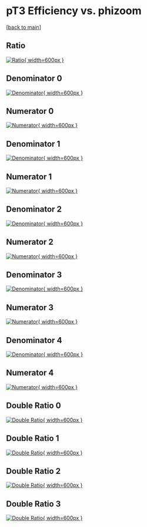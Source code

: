 # pT3 Efficiency vs. phizoom

[[back to main](./)]



## Ratio

[![Ratio](../mtv/var/pT3_loweta_11_-1_eff_phizoom.png){ width=600px }](../mtv/var/pT3_loweta_11_-1_eff_phizoom.pdf)

## Denominator 0

[![Denominator](../mtv/den/pT3_loweta_11_-1_eff_phizoom_den0.png){ width=600px }](../mtv/den/pT3_loweta_11_-1_eff_phizoom_den0.pdf)

## Numerator 0

[![Numerator](../mtv/num/pT3_loweta_11_-1_eff_phizoom_num0.png){ width=600px }](../mtv/num/pT3_loweta_11_-1_eff_phizoom_num0.pdf)

## Denominator 1

[![Denominator](../mtv/den/pT3_loweta_11_-1_eff_phizoom_den1.png){ width=600px }](../mtv/den/pT3_loweta_11_-1_eff_phizoom_den1.pdf)

## Numerator 1

[![Numerator](../mtv/num/pT3_loweta_11_-1_eff_phizoom_num1.png){ width=600px }](../mtv/num/pT3_loweta_11_-1_eff_phizoom_num1.pdf)

## Denominator 2

[![Denominator](../mtv/den/pT3_loweta_11_-1_eff_phizoom_den2.png){ width=600px }](../mtv/den/pT3_loweta_11_-1_eff_phizoom_den2.pdf)

## Numerator 2

[![Numerator](../mtv/num/pT3_loweta_11_-1_eff_phizoom_num2.png){ width=600px }](../mtv/num/pT3_loweta_11_-1_eff_phizoom_num2.pdf)

## Denominator 3

[![Denominator](../mtv/den/pT3_loweta_11_-1_eff_phizoom_den3.png){ width=600px }](../mtv/den/pT3_loweta_11_-1_eff_phizoom_den3.pdf)

## Numerator 3

[![Numerator](../mtv/num/pT3_loweta_11_-1_eff_phizoom_num3.png){ width=600px }](../mtv/num/pT3_loweta_11_-1_eff_phizoom_num3.pdf)

## Denominator 4

[![Denominator](../mtv/den/pT3_loweta_11_-1_eff_phizoom_den4.png){ width=600px }](../mtv/den/pT3_loweta_11_-1_eff_phizoom_den4.pdf)

## Numerator 4

[![Numerator](../mtv/num/pT3_loweta_11_-1_eff_phizoom_num4.png){ width=600px }](../mtv/num/pT3_loweta_11_-1_eff_phizoom_num4.pdf)

## Double Ratio 0

[![Double Ratio](../mtv/ratio/pT3_loweta_11_-1_eff_phizoom_ratio0.png){ width=600px }](../mtv/ratio/pT3_loweta_11_-1_eff_phizoom_ratio0.pdf)

## Double Ratio 1

[![Double Ratio](../mtv/ratio/pT3_loweta_11_-1_eff_phizoom_ratio1.png){ width=600px }](../mtv/ratio/pT3_loweta_11_-1_eff_phizoom_ratio1.pdf)

## Double Ratio 2

[![Double Ratio](../mtv/ratio/pT3_loweta_11_-1_eff_phizoom_ratio2.png){ width=600px }](../mtv/ratio/pT3_loweta_11_-1_eff_phizoom_ratio2.pdf)

## Double Ratio 3

[![Double Ratio](../mtv/ratio/pT3_loweta_11_-1_eff_phizoom_ratio3.png){ width=600px }](../mtv/ratio/pT3_loweta_11_-1_eff_phizoom_ratio3.pdf)

